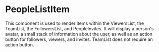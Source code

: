 PeopleListItem
==============

This component is used to render items within the ViewersList, the TeamList, the FollowersList, and PeopleInvites.
It will display a person's avatar, a small stack of information about the user, as well as an action button for followers, viewers, and invites. TeamList does not require an action button.
